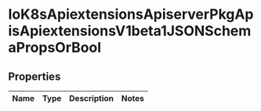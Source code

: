 
# IoK8sApiextensionsApiserverPkgApisApiextensionsV1beta1JSONSchemaPropsOrBool

## Properties
Name | Type | Description | Notes
------------ | ------------- | ------------- | -------------



